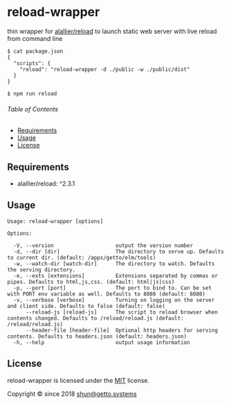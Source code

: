 # reload-wrapper

thin wrapper for [alallier/reload](https://github.com/alallier/reload) to launch static web server with live reload from command line

```
$ cat package.json
{
  "scripts": {
    "reload": "reload-wrapper -d ./public -w ./public/dist"
  }
}

$ npm run reload
```


###### Table of Contents

- [Requirements](#Requirements)
- [Usage](#Usage)
- [License](#License)

<a id="Requirements"></a>
## Requirements

- alallier/reload: ^2.3.1


<a id="Usage"></a>
## Usage


```
Usage: reload-wrapper [options]

Options:

  -V, --version                    output the version number
  -d, --dir [dir]                  The directory to serve up. Defaults to current dir. (default: /apps/getto/elm/tools)
  -w, --watch-dir [watch-dir]      The directory to watch. Defaults the serving directory.
  -e, --exts [extensions]          Extensions separated by commas or pipes. Defaults to html,js,css. (default: html|js|css)
  -p, --port [port]                The port to bind to. Can be set with PORT env variable as well. Defaults to 8080 (default: 8080)
  -v, --verbose [verbose]          Turning on logging on the server and client side. Defaults to false (default: false)
      --reload-js [reload-js]      The script to reload browser when contents changed. Defaults to /reload/reload.js (default: /reload/reload.js)
      --header-file [header-file]  Optional http headers for serving contents. Defaults to headers.json (default: headers.json)
  -h, --help                       output usage information
```


<a id="License"></a>
## License

reload-wrapper is licensed under the [MIT](LICENSE) license.

Copyright &copy; since 2018 shun@getto.systems
